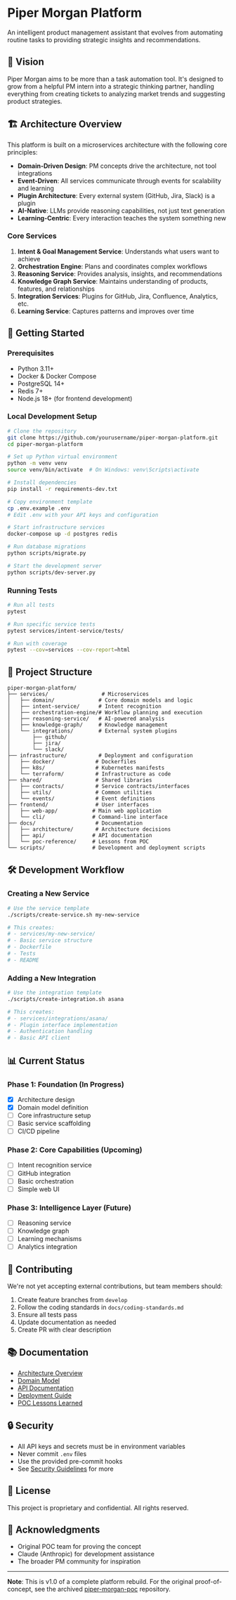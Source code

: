 # Piper Morgan Platform

An intelligent product management assistant that evolves from automating routine tasks to providing strategic insights and recommendations.

## 🎯 Vision

Piper Morgan aims to be more than a task automation tool. It's designed to grow from a helpful PM intern into a strategic thinking partner, handling everything from creating tickets to analyzing market trends and suggesting product strategies.

## 🏗️ Architecture Overview

This platform is built on a microservices architecture with the following core principles:

- **Domain-Driven Design**: PM concepts drive the architecture, not tool integrations
- **Event-Driven**: All services communicate through events for scalability and learning
- **Plugin Architecture**: Every external system (GitHub, Jira, Slack) is a plugin
- **AI-Native**: LLMs provide reasoning capabilities, not just text generation
- **Learning-Centric**: Every interaction teaches the system something new

### Core Services

1. **Intent & Goal Management Service**: Understands what users want to achieve
2. **Orchestration Engine**: Plans and coordinates complex workflows
3. **Reasoning Service**: Provides analysis, insights, and recommendations
4. **Knowledge Graph Service**: Maintains understanding of products, features, and relationships
5. **Integration Services**: Plugins for GitHub, Jira, Confluence, Analytics, etc.
6. **Learning Service**: Captures patterns and improves over time

## 🚀 Getting Started

### Prerequisites

- Python 3.11+
- Docker & Docker Compose
- PostgreSQL 14+
- Redis 7+
- Node.js 18+ (for frontend development)

### Local Development Setup

```bash
# Clone the repository
git clone https://github.com/yourusername/piper-morgan-platform.git
cd piper-morgan-platform

# Set up Python virtual environment
python -m venv venv
source venv/bin/activate  # On Windows: venv\Scripts\activate

# Install dependencies
pip install -r requirements-dev.txt

# Copy environment template
cp .env.example .env
# Edit .env with your API keys and configuration

# Start infrastructure services
docker-compose up -d postgres redis

# Run database migrations
python scripts/migrate.py

# Start the development server
python scripts/dev-server.py
```

### Running Tests

```bash
# Run all tests
pytest

# Run specific service tests
pytest services/intent-service/tests/

# Run with coverage
pytest --cov=services --cov-report=html
```

## 📁 Project Structure

```
piper-morgan-platform/
├── services/                 # Microservices
│   ├── domain/              # Core domain models and logic
│   ├── intent-service/      # Intent recognition
│   ├── orchestration-engine/# Workflow planning and execution
│   ├── reasoning-service/   # AI-powered analysis
│   ├── knowledge-graph/     # Knowledge management
│   └── integrations/        # External system plugins
│       ├── github/
│       ├── jira/
│       └── slack/
├── infrastructure/          # Deployment and configuration
│   ├── docker/             # Dockerfiles
│   ├── k8s/                # Kubernetes manifests
│   └── terraform/          # Infrastructure as code
├── shared/                 # Shared libraries
│   ├── contracts/          # Service contracts/interfaces
│   ├── utils/              # Common utilities
│   └── events/             # Event definitions
├── frontend/               # User interfaces
│   ├── web-app/           # Main web application
│   └── cli/               # Command-line interface
├── docs/                   # Documentation
│   ├── architecture/       # Architecture decisions
│   ├── api/               # API documentation
│   └── poc-reference/     # Lessons from POC
└── scripts/               # Development and deployment scripts
```

## 🛠️ Development Workflow

### Creating a New Service

```bash
# Use the service template
./scripts/create-service.sh my-new-service

# This creates:
# - services/my-new-service/
# - Basic service structure
# - Dockerfile
# - Tests
# - README
```

### Adding a New Integration

```bash
# Use the integration template
./scripts/create-integration.sh asana

# This creates:
# - services/integrations/asana/
# - Plugin interface implementation
# - Authentication handling
# - Basic API client
```

## 📊 Current Status

### Phase 1: Foundation (In Progress)
- [x] Architecture design
- [x] Domain model definition
- [ ] Core infrastructure setup
- [ ] Basic service scaffolding
- [ ] CI/CD pipeline

### Phase 2: Core Capabilities (Upcoming)
- [ ] Intent recognition service
- [ ] GitHub integration
- [ ] Basic orchestration
- [ ] Simple web UI

### Phase 3: Intelligence Layer (Future)
- [ ] Reasoning service
- [ ] Knowledge graph
- [ ] Learning mechanisms
- [ ] Analytics integration

## 🤝 Contributing

We're not yet accepting external contributions, but team members should:

1. Create feature branches from `develop`
2. Follow the coding standards in `docs/coding-standards.md`
3. Ensure all tests pass
4. Update documentation as needed
5. Create PR with clear description

## 📚 Documentation

- [Architecture Overview](docs/architecture/overview.md)
- [Domain Model](docs/architecture/domain-model.md)
- [API Documentation](docs/api/README.md)
- [Deployment Guide](docs/deployment/README.md)
- [POC Lessons Learned](docs/poc-reference/lessons-learned.md)

## 🔒 Security

- All API keys and secrets must be in environment variables
- Never commit `.env` files
- Use the provided pre-commit hooks
- See [Security Guidelines](docs/security.md) for more

## 📝 License

This project is proprietary and confidential. All rights reserved.

## 🙏 Acknowledgments

- Original POC team for proving the concept
- Claude (Anthropic) for development assistance
- The broader PM community for inspiration

---

**Note**: This is v1.0 of a complete platform rebuild. For the original proof-of-concept, see the archived [piper-morgan-poc](link-to-poc) repository.
